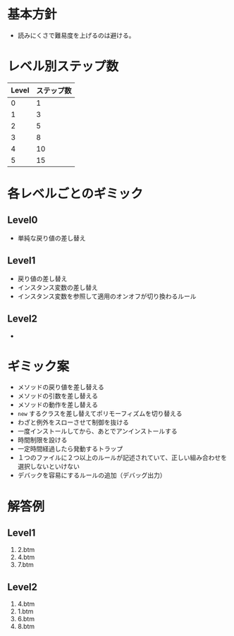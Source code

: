 # 基本方針
- 読みにくさで難易度を上げるのは避ける。

# レベル別ステップ数

| Level | ステップ数 |
|-------|------------|
|     0 |          1 |
|     1 |          3 |
|     2 |          5 |
|     3 |          8 |
|     4 |         10 |
|     5 |         15 |


# 各レベルごとのギミック
## Level0
- 単純な戻り値の差し替え

## Level1
- 戻り値の差し替え
- インスタンス変数の差し替え
- インスタンス変数を参照して適用のオンオフが切り換わるルール

## Level2
-   

# ギミック案
- メソッドの戻り値を差し替える
- メソッドの引数を差し替える
- メソッドの動作を差し替える
- `new` するクラスを差し替えてポリモーフィズムを切り替える
- わざと例外をスローさせて制御を抜ける
- 一度インストールしてから、あとでアンインストールする
- 時間制限を設ける
- 一定時間経過したら発動するトラップ
- １つのファイルに２つ以上のルールが記述されていて、正しい組み合わせを選択しないといけない
- デバックを容易にするルールの追加（デバッグ出力）

# 解答例
## Level1
1. 2.btm
1. 4.btm
1. 7.btm

## Level2
1. 4.btm
1. 1.btm
1. 6.btm
1. 8.btm

